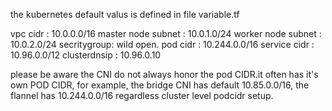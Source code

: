 the kubernetes default valus is defined in file 
variable.tf 

vpc cidr : 10.0.0.0/16
master node subnet : 10.0.1.0/24
worker node subnet : 10.0.2.0/24
secritygroup: wild open. 
pod cidr : 10.244.0.0/16
service cidr : 10.96.0.0/12
clusterdnsip : 10.96.0.10


please be aware the CNI do not always honor the pod CIDR.it often has it's own POD CIDR, for example, the bridge CNI has default 10.85.0.0/16, the flannel has 10.244.0.0/16 regardless cluster level podcidr setup.



